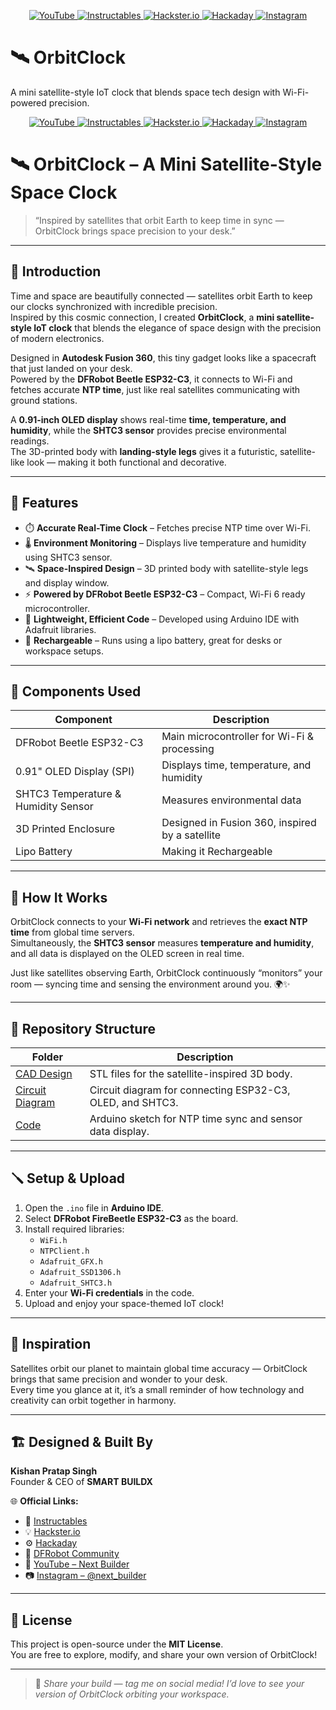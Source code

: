 <p align="center">
  <a href="https://youtube.com/@NextBuilder" target="_blank">
    <img src="https://img.shields.io/badge/YouTube-FF0000?style=flat-square&logo=youtube&logoColor=white" alt="YouTube"/>
  </a>
  <a href="https://www.instructables.com/member/Next%20Builder%20DIY/" target="_blank">
    <img src="https://img.shields.io/badge/Instructables-FDBA12?style=flat-square&logo=instructables&logoColor=black" alt="Instructables"/>
  </a>
  <a href="https://hackster.io/NEXTBUILDER" target="_blank">
    <img src="https://img.shields.io/badge/Hackster.io-2C9AB7?style=flat-square&logo=hackster&logoColor=white" alt="Hackster.io"/>
  </a>
  <a href="https://hackaday.io/NextBuilder" target="_blank">
    <img src="https://img.shields.io/badge/Hackaday-1A1A1A?style=flat-square&logo=hackaday&logoColor=white" alt="Hackaday"/>
  </a>
  <a href="https://instagram.com/next_builder" target="_blank">
    <img src="https://img.shields.io/badge/Instagram-E4405F?style=flat-square&logo=instagram&logoColor=white" alt="Instagram"/>
  </a>
</p>

# 🛰️ OrbitClock

A mini satellite-style IoT clock that blends space tech design with Wi-Fi-powered precision.

<p align="center">
  <a href="https://youtube.com/@NextBuilder" target="_blank">
    <img src="https://img.shields.io/badge/YouTube-NextBuilder-red?style=for-the-badge&logo=youtube&logoColor=white" alt="YouTube"/>
  </a>
  <a href="https://www.instructables.com/member/Next%20Builder%20DIY/" target="_blank">
    <img src="https://img.shields.io/badge/Instructables-Next%20Builder-yellow?style=for-the-badge&logo=instructables&logoColor=black" alt="Instructables"/>
  </a>
  <a href="https://hackster.io/NEXTBUILDER" target="_blank">
    <img src="https://img.shields.io/badge/Hackster.io-NEXTBUILDER-blue?style=for-the-badge&logo=hackster&logoColor=white" alt="Hackster.io"/>
  </a>
  <a href="https://hackaday.io/NextBuilder" target="_blank">
    <img src="https://img.shields.io/badge/Hackaday-NextBuilder-black?style=for-the-badge&logo=hackaday&logoColor=white" alt="Hackaday"/>
  </a>
  <a href="https://instagram.com/next_builder" target="_blank">
    <img src="https://img.shields.io/badge/Instagram-@next__builder-E4405F?style=for-the-badge&logo=instagram&logoColor=white" alt="Instagram"/>
  </a>
</p>

# 🛰️ OrbitClock – A Mini Satellite-Style Space Clock

> “Inspired by satellites that orbit Earth to keep time in sync — OrbitClock brings space precision to your desk.”

---

## 🌌 Introduction

Time and space are beautifully connected — satellites orbit Earth to keep our clocks synchronized with incredible precision.  
Inspired by this cosmic connection, I created **OrbitClock**, a **mini satellite-style IoT clock** that blends the elegance of space design with the precision of modern electronics.

Designed in **Autodesk Fusion 360**, this tiny gadget looks like a spacecraft that just landed on your desk.  
Powered by the **DFRobot Beetle ESP32-C3**, it connects to Wi-Fi and fetches accurate **NTP time**, just like real satellites communicating with ground stations.

A **0.91-inch OLED display** shows real-time **time, temperature, and humidity**, while the **SHTC3 sensor** provides precise environmental readings.  
The 3D-printed body with **landing-style legs** gives it a futuristic, satellite-like look — making it both functional and decorative.

---

## 🌠 Features

- ⏱️ **Accurate Real-Time Clock** – Fetches precise NTP time over Wi-Fi.  
- 🌡️ **Environment Monitoring** – Displays live temperature and humidity using SHTC3 sensor.  
- 🛰️ **Space-Inspired Design** – 3D printed body with satellite-style legs and display window.  
- ⚡ **Powered by DFRobot Beetle ESP32-C3** – Compact, Wi-Fi 6 ready microcontroller.  
- 💾 **Lightweight, Efficient Code** – Developed using Arduino IDE with Adafruit libraries.  
- 🔋 **Rechargeable** – Runs using a lipo battery, great for desks or workspace setups.

---

## 🧰 Components Used

| Component | Description |
|------------|-------------|
| DFRobot Beetle ESP32-C3 | Main microcontroller for Wi-Fi & processing |
| 0.91" OLED Display (SPI) | Displays time, temperature, and humidity |
| SHTC3 Temperature & Humidity Sensor | Measures environmental data |
| 3D Printed Enclosure | Designed in Fusion 360, inspired by a satellite |
| Lipo Battery| Making it Rechargeable  |

---

## 🧩 How It Works

OrbitClock connects to your **Wi-Fi network** and retrieves the **exact NTP time** from global time servers.  
Simultaneously, the **SHTC3 sensor** measures **temperature and humidity**, and all data is displayed on the OLED screen in real time.

Just like satellites observing Earth, OrbitClock continuously “monitors” your room — syncing time and sensing the environment around you. 🌍✨

---

## 📁 Repository Structure

| Folder | Description |
|----------------|-------------|
| [CAD Design](./CAD%20Design) | STL files for the satellite-inspired 3D body. |
| [Circuit Diagram](./Circuit%20Diagram) | Circuit diagram for connecting ESP32-C3, OLED, and SHTC3. |
| [Code](./Code) | Arduino sketch for NTP time sync and sensor data display. |

---

## 🪛 Setup & Upload

1. Open the `.ino` file in **Arduino IDE**.  
2. Select **DFRobot FireBeetle ESP32-C3** as the board.  
3. Install required libraries:  
   - `WiFi.h`  
   - `NTPClient.h`  
   - `Adafruit_GFX.h`  
   - `Adafruit_SSD1306.h`  
   - `Adafruit_SHTC3.h`  
4. Enter your **Wi-Fi credentials** in the code.  
5. Upload and enjoy your space-themed IoT clock!

---

## 🧠 Inspiration

Satellites orbit our planet to maintain global time accuracy — OrbitClock brings that same precision and wonder to your desk.  
Every time you glance at it, it’s a small reminder of how technology and creativity can orbit together in harmony.

---

## 🏗️ Designed & Built By

**Kishan Pratap Singh**  
Founder & CEO of **SMART BUILDX**

🌐 **Official Links:**  
- 🔗 [Instructables](https://www.instructables.com/member/Next%20Builder%20DIY/)  
- 💡 [Hackster.io](https://hackster.io/NEXTBUILDER)  
- ⚙️ [Hackaday](https://hackaday.io/NextBuilder)  
- 🤖 [DFRobot Community](https://community.dfrobot.com/user-13435.html)  
- 🎥 [YouTube – Next Builder](https://youtube.com/@NextBuilder)  
- 📷 [Instagram – @next_builder](https://instagram.com/next_builder)

---

## 📜 License

This project is open-source under the **MIT License**.  
You are free to explore, modify, and share your own version of OrbitClock!

---

> 💬 *Share your build — tag me on social media! I’d love to see your version of OrbitClock orbiting your workspace.*

